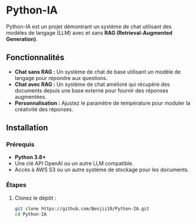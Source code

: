 # Python-IA

Python-IA est un projet démontrant un système de chat utilisant des modèles de langage (LLM) avec et sans **RAG (Retrieval-Augmented Generation)**.

## Fonctionnalités
- **Chat sans RAG :** Un système de chat de base utilisant un modèle de langage pour répondre aux questions.
- **Chat avec RAG :** Un système de chat amélioré qui récupère des documents depuis une base externe pour fournir des réponses augmentées.
- **Personnalisation :** Ajustez le paramètre de température pour moduler la créativité des réponses.

## Installation

### Prérequis
- **Python 3.8+**
- Une clé API OpenAI ou un autre LLM compatible.
- Accès à AWS S3 ou un autre système de stockage pour les documents.

### Étapes
1. Clonez le dépôt :
   ```bash
   git clone https://github.com/Benjii10/Python-IA.git
   cd Python-IA
